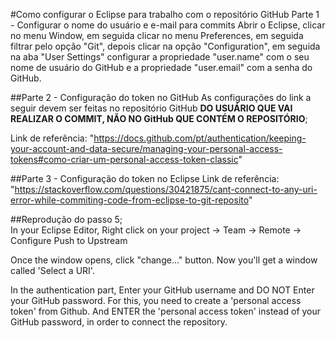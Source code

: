 #Como configurar o Eclipse para trabalho com o repositório GitHub
  Parte 1 - Configurar o nome do usuário e e-mail para commits
    Abrir o Eclipse, clicar no menu Window, em seguida clicar no menu Preferences, em seguida filtrar pelo opção "Git", depois clicar na opção "Configuration", em seguida na aba "User Settings" configurar a propriedade "user.name" com o seu nome de usuário do GitHub e a propriedade "user.email" com a senha do GitHub.
    
##Parte 2 - Configuração do token no GitHub
As configurações do link a seguir devem ser feitas no repositório GitHub **DO USUÁRIO QUE VAI REALIZAR O COMMIT, NÃO NO GitHub QUE CONTÉM O REPOSITÓRIO**;
	
  Link de referência: "https://docs.github.com/pt/authentication/keeping-your-account-and-data-secure/managing-your-personal-access-tokens#como-criar-um-personal-access-token-classic"
    
##Parte 3 - Configuração do token no Eclipse
  Link de referência: "https://stackoverflow.com/questions/30421875/cant-connect-to-any-uri-error-while-commiting-code-from-eclipse-to-git-reposito"

##Reprodução do passo 5;    
  In your Eclipse Editor, Right click on your project -> Team -> Remote -> Configure Push to Upstream

Once the window opens, click "change..." button. Now you'll get a window called 'Select a URI'.

In the authentication part, Enter your GitHub username and DO NOT Enter your GitHub password. For this, you need to create a 'personal access token' from Github. And ENTER the 'personal access token' instead of your GitHub password, in order to connect the repository.